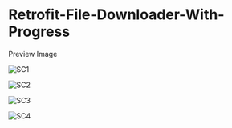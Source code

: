 # Retrofit-File-Downloader-With-Progress

Preview Image

![SC1](https://github.com/VimalPatel14/Custom-Gallery/blob/master/sc1.jpg)

![SC2](https://github.com/VimalPatel14/Custom-Gallery/blob/master/sc2.jpg)

![SC3](https://github.com/VimalPatel14/Custom-Gallery/blob/master/sc3.jpg)

![SC4](https://github.com/VimalPatel14/Custom-Gallery/blob/master/sc4.jpg)
